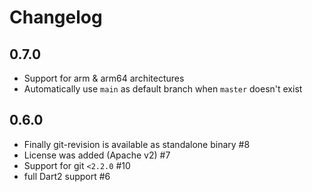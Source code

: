 # Changelog

## 0.7.0

- Support for arm & arm64 architectures
- Automatically use `main` as default branch when `master` doesn't exist

## 0.6.0

- Finally git-revision is available as standalone binary #8
- License was added (Apache v2) #7
- Support for git `<2.2.0` #10
- full Dart2 support #6